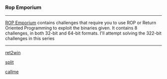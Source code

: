 ### Rop Emporium
---
[ROP Emporium]() contains challenges that require you to use ROP or Return Oriented Programming to exploit the binaries given. It contains 8 challenges, in both 32-bit and 64-bit formats. I'll attempt solving the 322-bit challenges in this series

--- 

[ret2win](ROP_Emporium/ret2win.md)

[split](ROP_Emporium/split.md)

[callme](ROP_Emporium/callme.md)